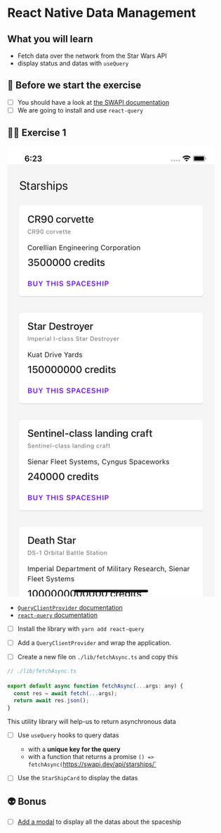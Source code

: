 # React Native Data Management

## What you will learn

- Fetch data over the network from the Star Wars API
- display status and datas with `useQuery`

## 👾 Before we start the exercise

- [ ] You should have a look at [the SWAPI documentation](https://swapi.dev/documentation#starships)
- [ ] We are going to install and use `react-query`

## 👨‍🚀 Exercise 1

![Starships list](https://raw.githubusercontent.com/reactgraphqlacademy/twitter-clone-native/master/src/exercice/05/starships.png)

- [`QueryClientProvider` documentation](https://react-query.tanstack.com/reference/QueryClientProvider#_top)
- [`react-query` documentation](https://react-query.tanstack.com/docs/guides/queries)

- [ ] Install the library with `yarn add react-query`
- [ ] Add a `QueryClientProvider` and wrap the application.

- [ ] Create a new file on `./lib/fetchAsync.ts` and copy this

```javascript
// ./lib/fetchAsync.ts

export default async function fetchAsync(...args: any) {
  const res = await fetch(...args);
  return await res.json();
}
```

This utility library will help-us to return asynchronous data

- [ ] Use `useQuery` hooks to query datas

  - with a **unique key for the query**
  - with a function that returns a promise `() => fetchAsync(`https://swapi.dev/api/starships/`

- [ ] Use the `StarShipCard` to display the datas

## 👽 Bonus

- [ ] [Add a modal](https://callstack.github.io/react-native-paper/modal.html) to display all the datas about the spaceship
